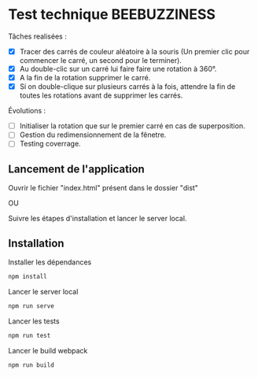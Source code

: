# Test technique BEEBUZZINESS

Tâches realisées :

- [x] Tracer des carrés de couleur aléatoire à la souris (Un premier clic pour commencer le carré, un second pour le terminer).
- [x] Au double-clic sur un carré lui faire faire une rotation à 360°.
- [x] A la fin de la rotation supprimer le carré.
- [x] Si on double-clique sur plusieurs carrés à la fois, attendre la fin de toutes les rotations avant de supprimer les carrés.

Évolutions :

- [ ] Initialiser la rotation que sur le premier carré en cas de superposition.
- [ ] Gestion du redimensionnement de la fênetre.
- [ ] Testing coverrage.

## Lancement de l'application

Ouvrir le fichier "index.html" présent dans le dossier "dist"

OU

Suivre les étapes d'installation et lancer le server local.

## Installation

Installer les dépendances
```bash
npm install
```

Lancer le server local

```bash
npm run serve
```

Lancer les tests

```bash
npm run test
```

Lancer le build webpack

```bash
npm run build
```
